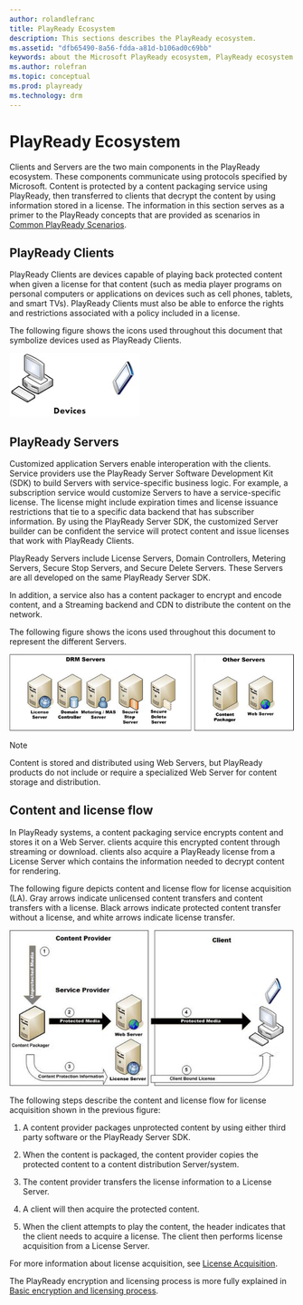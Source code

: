 ```yaml
---
author: rolandlefranc
title: PlayReady Ecosystem
description: This sections describes the PlayReady ecosystem.
ms.assetid: "dfb65490-8a56-fdda-a81d-b106ad0c69bb"
keywords: about the Microsoft PlayReady ecosystem, PlayReady ecosystem
ms.author: rolefran
ms.topic: conceptual
ms.prod: playready
ms.technology: drm
---
```



# PlayReady Ecosystem


Clients and Servers are the two main components in the PlayReady ecosystem. These components communicate using protocols specified by Microsoft. Content is protected by a content packaging service using PlayReady, then transferred to clients that decrypt the content by using information stored in a license. The information in this section serves as a primer to the PlayReady concepts that are provided as scenarios in [Common PlayReady Scenarios](common-playready-scenarios.md).

<a id="ID4EV"></a>



## PlayReady Clients


PlayReady Clients are devices capable of playing back protected content when given a license for that content (such as media player programs on personal computers or applications on devices such as cell phones, tablets, and smart TVs). PlayReady Clients must also be able to enforce the rights and restrictions associated with a policy included in a license.


The following figure shows the icons used throughout this document that symbolize devices used as PlayReady Clients.


![PlayReady Clients](../images/image26_0.jpg)

<a id="ID4EDB"></a>



## PlayReady Servers


Customized application Servers enable interoperation with the clients. Service providers use the PlayReady Server Software Development Kit (SDK) to build Servers with service-specific business logic. For example, a subscription service would customize Servers to have a service-specific license. The license might include expiration times and license issuance restrictions that tie to a specific data backend that has subscriber information. By using the PlayReady Server SDK, the customized Server builder can be confident the service will protect content and issue licenses that work with PlayReady Clients.


PlayReady Servers include License Servers, Domain Controllers, Metering Servers, Secure Stop Servers, and Secure Delete Servers. These Servers are all developed on the same PlayReady Server SDK.

In addition, a service also has a content packager to encrypt and encode content, and a Streaming backend and CDN to distribute the content on the network.

The following figure shows the icons used throughout this document to represent the different Servers.


![PlayReady Servers](../images/image26_1.jpg)

> [!NOTE]
> Content is stored and distributed using Web Servers, but PlayReady products do not include or require a specialized Web Server for content storage and distribution.

<a id="ID4ETB"></a>



## Content and license flow


In PlayReady systems, a content packaging service encrypts content and stores it on a Web Server. clients acquire this encrypted content through streaming or download. clients also acquire a PlayReady license from a License Server which contains the information needed to decrypt content for rendering.

The following figure depicts content and license flow for license acquisition (LA). Gray arrows indicate unlicensed content transfers and content transfers with a license. Black arrows indicate protected content transfer without a license, and white arrows indicate license transfer.


![Content License Flow](../images/image26_2.jpg)


The following steps describe the content and license flow for license acquisition shown in the previous figure:

   1. A content provider packages unprotected content by using either third party software or the PlayReady Server SDK.

   1. When the content is packaged, the content provider copies the protected content to a content distribution Server/system.

   1. The content provider transfers the license information to a License Server.

   1. A client will then acquire the protected content.

   1. When the client attempts to play the content, the header indicates that the client needs to acquire a license. The client then performs license acquisition from a License Server.



For more information about license acquisition, see [License Acquisition](license-acquisition.md).

The PlayReady encryption and licensing process is more fully explained in [Basic encryption and licensing process](simple-end-to-end-system.md#basicprocess).

